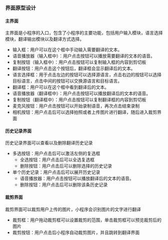 ### 界面原型设计
#### 主界面
主界面是小程序的入口，包含了小程序的主要功能，包括用户输入模块，语言选择模块，翻译输出模块以及翻译方式选择。
- 输入框：用户可以在这个框中手动输入需要翻译的文本。
- 语音播放器（输入框中）：用户点击按钮可以播放需要翻译的文本的语音。
- 复制按钮（输入框中）：用户点击按钮可以复制输入框的内容到剪切板
- 翻译按钮：用户点击这个按钮后，翻译框会显示翻译后的文本。
- 语言选择框：用于点击左边的按钮可以选择源语言，点击右边的按钮可以选择目标语言，点击中间的按钮可以交换源语言和目标语言。
- 翻译框：用户可以在这个框中看到翻译后的文本。
- 语音播放器（翻译框中）：用户点击按钮可以播放翻译后的文本的语音。
- 复制按钮（翻译框中）：用户点击按钮可以复制翻译框的内容到剪切板
- 麦克风按钮：用户点击按钮可以开始录制语音，再次点击结束录制
- 相机按钮：用户点击后可以选择拍照或者上传图片进行翻译，随后进入裁剪界面

#### 历史记录界面
历史记录界面可以查看以及删除翻译历史记录
* 多选按钮：用户点击后可以激活左侧的复选框
    * 全选按钮：用户点击后可以全选复选框
    * 删除按钮：用户点击后可以删除选择的历史记录
* 单个历史记录：用户点击后可以展开历史记录
    * 语音播放器：用户点击按钮可以播放翻译后的文本的语音。
    * 删除按钮：用户点击后可以删除该条历史记录

#### 裁剪界面
裁剪界面可以裁剪用户上传的图片，小程序会识别图片的文字进行翻译
* 裁剪框：用户拖动裁剪框可以设置裁剪的范围，单击裁剪框可以预览裁剪后的图片
* 裁剪按钮：用户点击后小程序自动裁剪图片，并且跳转到翻译界面
